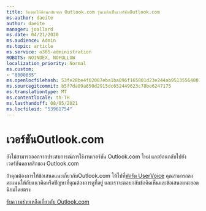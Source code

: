 ```yaml
---
title: ร้องขอให้ย้อนกลับจาก Outlook.com รุ่นเบต้าเป็นเวอร์ชันOutlook.com
ms.author: daeite
author: daeite
manager: joallard
ms.date: 04/21/2020
ms.audience: Admin
ms.topic: article
ms.service: o365-administration
ROBOTS: NOINDEX, NOFOLLOW
localization_priority: Normal
ms.custom:
- "8000035"
ms.openlocfilehash: 53fe28be4f02087eba1ba096f165801d23e244ab95135564801f6e9dec231c9c
ms.sourcegitcommit: b5f7da89a650d2915dc652449623c78be6247175
ms.translationtype: MT
ms.contentlocale: th-TH
ms.lasthandoff: 08/05/2021
ms.locfileid: "53961754"
---
```

# <a name="the-new-outlookcom"></a>เวอร์ชันOutlook.com

ยังไม่สามารถออกจากประสบการณ์การใช้งานเวอร์ชัน Outlook.com ใหม่ และย้อนกลับไปยังเวอร์ชันคลาสสิกของ Outlook.com

ถ้าคุณต้องการให้ข้อเสนอแนะเกี่ยวกับOutlook.com ให้ไปที่[ฟอรัม UserVoice](https://go.microsoft.com/fwlink/p/?linkid=851599) คุณสามารถลงคะแนนให้กับแนวคิดหรือปัญหาที่คุณต้องการดูที่อยู่ และเราจะตอบกลับข้อคิดเห็นและข้อเสนอแนะยอดนิยมโดยตรง

[รับความช่วยเหลือเกี่ยวกับ Outlook.com](https://support.office.com/article/40676ad0-c831-45ac-a023-5be633be798d?wt.mc_id=Office_Outlook_com_Alchemy)